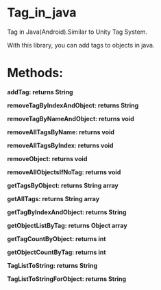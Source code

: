 # Tag_in_java
Tag in Java(Android).Similar to Unity Tag System.

With this library, you can add tags to objects in java.

# Methods:

**addTag: returns String**

**removeTagByIndexAndObject: returns String**

**removeTagByNameAndObject: returns void**

**removeAllTagsByName: returns void**

**removeAllTagsByIndex: returns void**

**removeObject: returns void**

**removeAllObjectsIfNoTag: returns void**

**getTagsByObject: returns String array**

**getAllTags: returns String array**

**getTagByIndexAndObject: returns String**

**getObjectListByTag: returns Object array**

**getTagCountByObject: returns int**

**getObjectCountByTag: returns int**

**TagListToString: returns String**

**TagListToStringForObject: returns String**

